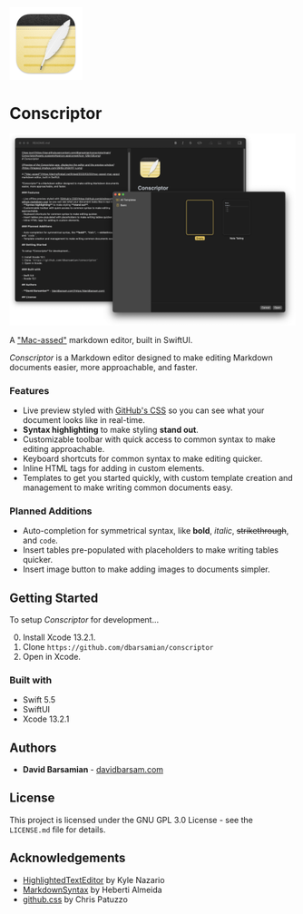 ![App icon](https://raw.githubusercontent.com/dbarsamian/conscriptor/main/Conscriptor/Assets.xcassets/AppIcon.appiconset/icon_128x128.png)

# Conscriptor

![Preview of the Conscriptor app, displaying the editor and the preview window](https://raw.githubusercontent.com/dbarsamian/conscriptor/main/ConscriptorScreenshot.png)

A ["Mac-assed"](https://daringfireball.net/linked/2020/03/20/mac-assed-mac-apps) markdown editor, built in SwiftUI.

*Conscriptor* is a Markdown editor designed to make editing Markdown documents easier, more approachable, and faster.

### Features

- Live preview styled with [GitHub's CSS](https://github.com/sindresorhus/github-markdown-css) so you can see what your document looks like in real-time.
- **Syntax highlighting** to make styling **stand out**.
- Customizable toolbar with quick access to common syntax to make editing approachable.
- Keyboard shortcuts for common syntax to make editing quicker.
- Inline HTML tags for adding in custom elements.
- Templates to get you started quickly, with custom template creation and management to make writing common documents easy.

### Planned Additions

- Auto-completion for symmetrical syntax, like **bold**, *italic*, ~~strikethrough~~, and `code`.
- Insert tables pre-populated with placeholders to make writing tables quicker.
- Insert image button to make adding images to documents simpler.

## Getting Started

To setup *Conscriptor* for development...

0. Install Xcode 13.2.1.
1. Clone `https://github.com/dbarsamian/conscriptor`
2. Open in Xcode.

### Built with

- Swift 5.5
- SwiftUI
- Xcode 13.2.1

## Authors

- **David Barsamian** - [davidbarsam.com](https://davidbarsam.com)

## License

This project is licensed under the GNU GPL 3.0 License - see the `LICENSE.md` file for details.

## Acknowledgements

- [HighlightedTextEditor](https://github.com/kyle-n/HighlightedTextEditor) by Kyle Nazario
- [MarkdownSyntax](https://github.com/hebertialmeida/MarkdownSyntax) by Heberti Almeida
- [github.css](https://gist.github.com/tuzz/3331384) by Chris Patuzzo